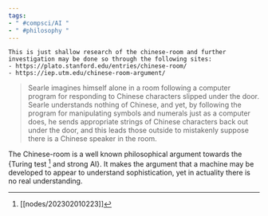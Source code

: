 ```yaml
---
tags:
- " #compsci/AI "
- " #philosophy "
---
```



```ad-note
This is just shallow research of the chinese-room and further investigation may be done so through the following sites:
- https://plato.stanford.edu/entries/chinese-room/
- https://iep.utm.edu/chinese-room-argument/
```

> Searle imagines himself alone in a room following a computer program for responding to Chinese characters slipped under the door. Searle understands nothing of Chinese, and yet, by following the program for manipulating symbols and numerals just as a computer does, he sends appropriate strings of Chinese characters back out under the door, and this leads those outside to mistakenly suppose there is a Chinese speaker in the room.

The Chinese-room is a well known philosophical argument towards the {Turing test [^1] and strong AI}. It makes the argument that a machine may be developed to appear to understand sophistication, yet in actuality there is no real understanding.

[^1]: [[nodes/202302010223]]